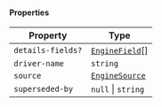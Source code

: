 #### Properties

| Property                                      | Type                               |
| --------------------------------------------- | ---------------------------------- |
| <a id="details-fields"></a> `details-fields?` | [`EngineField`](EngineField.md)\[] |
| <a id="driver-name"></a> `driver-name`        | `string`                           |
| <a id="source"></a> `source`                  | [`EngineSource`](EngineSource.md)  |
| <a id="superseded-by"></a> `superseded-by`    | `null` \| `string`                 |
